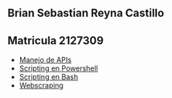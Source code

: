 ##  Brian Sebastian Reyna Castillo
##  Matricula 2127309

- [Manejo de APIs](./ManejoAPI/)
- [Scripting  en Powershell](./Scripting_posh/)
- [Scripting en Bash](./Scripting_Bash/)
- [Webscraping](./Webscraping/) 